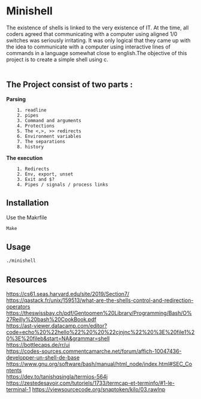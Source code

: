 #  Minishell

The existence of shells is linked to the very existence of IT. At the time, all coders agreed
that communicating with a computer using aligned 1/0 switches was seriously
irritating. It was only logical that they came up with the idea to communicate with
a computer using interactive lines of commands in a language somewhat close
to english.The objective of this project is to create a simple shell using c.
<br>
<br>
##  The Project consist of two parts :
**Parsing**

        1. readline
        2. pipes
        3. Command and arguments
        4. Protections
        5. The <,>, >> redirects
        6. Environment variables
        7. The separations
        8. history
**The execution**

        1. Redirects
        2. Env, export, unset
        3. Exit and $?
        4. Pipes / signals / process links 

## Installation

Use the Makrfile
```bash
Make
```

## Usage

```bash
./minishell

```
## Resources
https://cs61.seas.harvard.edu/site/2019/Section7/ <br>
https://qastack.fr/unix/159513/what-are-the-shells-control-and-redirection-operators <br>
https://theswissbay.ch/pdf/Gentoomen%20Library/Programming/Bash/O%27Reilly%20bash%20CookBook.pdf <br>
https://ast-viewer.datacamp.com/editor?code=echo%20%22hello%22%20%20%22cjnjnc%22%20%3E%20file1%20%3E%20fileb&start=NA&grammar=shell <br>
https://bottlecaps.de/rr/ui <br>
https://codes-sources.commentcamarche.net/forum/affich-10047436-developper-un-shell-de-base <br>
https://www.gnu.org/software/bash/manual/html_node/index.html#SEC_Contents <br>
https://dev.to/tanishqsingla/termios-564j <br>
https://zestedesavoir.com/tutoriels/1733/termcap-et-terminfo/#1-le-terminal-1
https://viewsourcecode.org/snaptoken/kilo/03.rawInp
